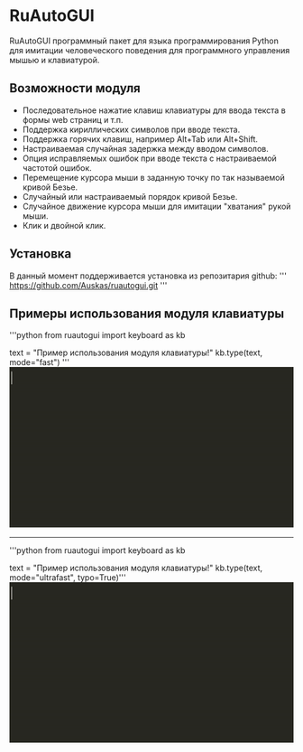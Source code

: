 # RuAutoGUI

RuAutoGUI программный пакет для языка программирования Python для имитации человеческого поведения
для программного управления мышью и клавиатурой.

## Возможности модуля

- Последовательное нажатие клавиш клавиатуры для ввода текста в формы web страниц и т.п.
- Поддержка кириллических символов при вводе текста.
- Поддержка горячих клавиш, например Alt+Tab или Alt+Shift.
- Настраиваемая случайная задержка между вводом символов.
- Опция исправляемых ошибок при вводе текста с настраиваемой частотой ошибок.
- Перемещение курсора мыши в заданную точку по так называемой кривой Безье.
- Случайный или настраиваемый порядок кривой Безье.
- Случайное движение курсора мыши для имитации "хватания" рукой мыши.
- Клик и двойной клик.

## Установка

В данный момент поддерживается установка из репозитария github:
'''
https://github.com/Auskas/ruautogui.git
'''

## Примеры использования модуля клавиатуры
'''python
from ruautogui import keyboard as kb

text = "Пример использования модуля клавиатуры!"
kb.type(text, mode="fast")
'''
![keyboard_example_1](https://github.com/Auskas/ruautogui/blob/master/demo/kb_example1.gif)
___
'''python
from ruautogui import keyboard as kb
   
text = "Пример использования модуля клавиатуры!"
kb.type(text, mode="ultrafast", typo=True)'''
![keyboard_example_2](https://github.com/Auskas/ruautogui/blob/master/demo/kb_example2.gif)

